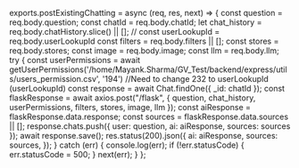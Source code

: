 exports.postExistingChatting = async (req, res, next) => {
  const question = req.body.question;
  const chatId = req.body.chatId;
  let chat_history = req.body.chatHistory.slice() || [];
  // const userLookupId = req.body.userLookupId
  const filters = req.body.filters || [];
  const stores = req.body.stores;
  const image = req.body.image;
  const llm = req.body.llm;
  try {
    const userPermissions = await getUserPermissions('/home/Mayank.Sharma/GV_Test/backend/express/utils/users_permission.csv', '194') //Need to change 232 to userLookupId (userLookupId)
    const response = await Chat.findOne({ _id: chatId });
    const flaskResponse = await axios.post("/flask", {
      question,
      chat_history,
      userPermissions,
      filters,
      stores,
      image,
      llm
    });
    const aiResponse = flaskResponse.data.response;
    const sources = flaskResponse.data.sources || [];
    response.chats.push({
      user: question, ai: aiResponse, sources: sources
    });
    await response.save();
    res.status(200).json({
      ai: aiResponse,
      sources: sources,
    });
  } catch (err) {
    console.log(err);
    if (!err.statusCode) {
      err.statusCode = 500;
    }
    next(err);
  }
};
